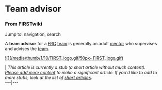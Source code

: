 # Team advisor

### From FIRSTwiki

Jump to: navigation, search

A **team advisor** for a [FRC](FIRST_Robotics_Competition "FIRST
Robotics Competition" ) [team](FIRST_Robotics_team "FIRST Robotics
team" ) is generally an adult [mentor](Mentor "Mentor" ) who
supervises and advises the [team](Team "Team" ).

[![](/media/thumb/1/10/FIRST_logo.gif/50px-
FIRST_logo.gif)](Image:FIRST_logo.gif "" )

|  _This article is currently a stub (a short article without much content).
[Please add more
content](http://www.firstwiki.net/index.php?title=Team_advisor&action=edit
"http://www.firstwiki.net/index.php?title=Team_advisor&action=edit" ) to make
a significant article. If you'd like to add to more stubs, look at the list of
[short articles](Special:Shortpages "Special:Shortpages" )._  
---|---  
  

